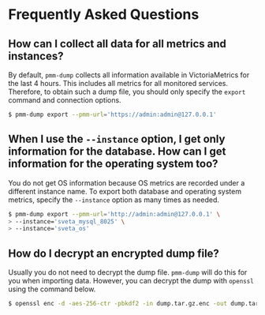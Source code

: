 # Frequently Asked Questions

## How can I collect all data for all metrics and instances?

By default, `pmm-dump` collects all information available in VictoriaMetrics for the last 4 hours. This includes all metrics for all monitored services. Therefore, to obtain such a dump file, you should only specify the `export` command and connection options.

``` {.bash data-prompt="$" }
$ pmm-dump export --pmm-url='https://admin:admin@127.0.0.1'
```

## When I use the `--instance` option, I get only information for the database. How can I get information for the operating system too?

You do not get OS information because OS metrics are recorded under a different instance name. To export both database and operating system metrics, specify the `--instance` option as many times as needed.

``` {.bash data-prompt="$" }
$ pmm-dump export --pmm-url='http://admin:admin@127.0.0.1' \
> --instance='sveta_mysql_8025' \
> --instance='sveta_os'
```
## How do I decrypt an encrypted dump file?

Usually you do not need to decrypt the dump file. `pmm-dump` will do this for you when importing data. However, you can decrypt the dump with `openssl` using the command below.

``` {.bash data-prompt="$" }
$ openssl enc -d -aes-256-ctr -pbkdf2 -in dump.tar.gz.enc -out dump.tar.gz
```